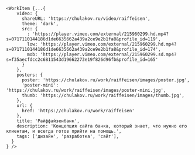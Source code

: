 	<WorkItem {...{
	    video: {
	      shareURL: 'https://chulakov.ru/video/raiffeisen',
	      theme: 'dark',
	      src: {
	        : 'https://player.vimeo.com/external/215960299.hd.mp4?s=0717110144186d1de6635662a439a2ce9e2b1fa8&profile_id=119',
	        low: 'https://player.vimeo.com/external/215960299.hd.mp4?s=0717110144186d1de6635662a439a2ce9e2b1fa8&profile_id=174',
	        mob: 'https://player.vimeo.com/external/215960299.sd.mp4?s=f35aecfdcc2c6811543d19662273e19f826d96fb&profile_id=165'
	      }
	    },
	    posters: {
	      poster: 'https://chulakov.ru/work/raiffeisen/images/poster.jpg',
	      'poster-mini': 'https://chulakov.ru/work/raiffeisen/images/poster-mini.jpg',
	      thumb: 'https://chulakov.ru/work/raiffeisen/images/thumb.jpg',
	    },
	    url: {
	      href: 'https://chulakov.ru/work/raiffeisen'
	    },
	    title: 'Райффайзенбанк',
	    description: 'Концепция сайта банка, который знает, что нужно его клиентам, и всегда готов прийти на помощь.',
	    tags: ['дизайн', 'разработка', 'сайт'],
	  }
	} />